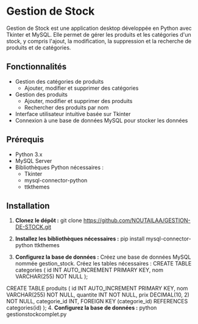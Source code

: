 # Gestion de Stock

Gestion de Stock est une application desktop développée en Python avec Tkinter et MySQL. Elle permet de gérer les produits et les catégories d'un stock, y compris l'ajout, la modification, la suppression et la recherche de produits et de catégories.

## Fonctionnalités

- Gestion des catégories de produits
  - Ajouter, modifier et supprimer des catégories
- Gestion des produits
  - Ajouter, modifier et supprimer des produits
  - Rechercher des produits par nom
- Interface utilisateur intuitive basée sur Tkinter
- Connexion à une base de données MySQL pour stocker les données

## Prérequis

- Python 3.x
- MySQL Server
- Bibliothèques Python nécessaires :
  - Tkinter
  - mysql-connector-python
  - ttkthemes

## Installation

1. **Clonez le dépôt :**
   git clone https://github.com/NOUTAILAA/GESTION-DE-STOCK.git
  
2. **Installez les bibliothèques nécessaires :**
pip install mysql-connector-python ttkthemes

3. **Configurez la base de données :**
Créez une base de données MySQL nommée gestion_stock.
Créez les tables nécessaires :
CREATE TABLE categories (
    id INT AUTO_INCREMENT PRIMARY KEY,
    nom VARCHAR(255) NOT NULL
);

CREATE TABLE produits (
    id INT AUTO_INCREMENT PRIMARY KEY,
    nom VARCHAR(255) NOT NULL,
    quantite INT NOT NULL,
    prix DECIMAL(10, 2) NOT NULL,
    categorie_id INT,
    FOREIGN KEY (categorie_id) REFERENCES categories(id)
);
4. **Configurez la base de données :**
python gestionstockcomplet.py
